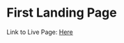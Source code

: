 # First Landing Page

Link to Live Page: [Here](https://firstlandingpage-lcflsk21n-o-b3ds-projects.vercel.app/](https://firstlandingpage-git-main-o-b3ds-projects.vercel.app/)https://firstlandingpage-git-main-o-b3ds-projects.vercel.app/)
